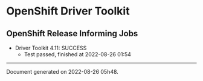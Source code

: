 
OpenShift Driver Toolkit
========================

OpenShift Release Informing Jobs
--------------------------------



* Driver Toolkit 4.11: SUCCESS
  - Test passed, finished at 2022-08-26 01:54






---
Document generated on 2022-08-26 05h48.

